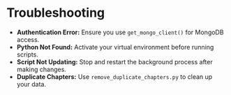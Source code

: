# Troubleshooting

- **Authentication Error:** Ensure you use `get_mongo_client()` for MongoDB access.
- **Python Not Found:** Activate your virtual environment before running scripts.
- **Script Not Updating:** Stop and restart the background process after making changes.
- **Duplicate Chapters:** Use `remove_duplicate_chapters.py` to clean up your data.
